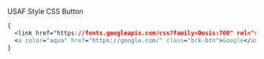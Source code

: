 USAF Style CSS Button

```CSS
{
  <link href="https://fonts.googleapis.com/css?family=Dosis:700" rel="stylesheet">
  <a color="aqua" href="https://google.com/" class="brk-btn">Google</a>
}
```

